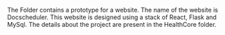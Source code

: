 The Folder contains a prototype for a website.
The name of the website is Docscheduler.
This website is designed using a stack of React, Flask and MySql.
The details about the project are present in the HealthCore folder. 
